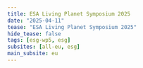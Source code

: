 ```yaml
---
title: ESA Living Planet Symposium 2025
date: "2025-04-11"
tease: "ESA Living Planet Symposium 2025"
hide_tease: false
tags: [esg-wp5, esg]
subsites: [all-eu, esg]
main_subsite: eu
---
```


